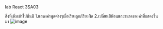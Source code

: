 lab React 3SA03 

สิ่งที่เพิ่มเข้าไปนั้นมี
1.แสดงคำพูดต่างๆเมื่อเรียงถูก/เรียงผิด
2.เปลี่ยนสีฟ้อนและขนาดของคำที่แสดงขึ้นมา
![image](https://user-images.githubusercontent.com/90542707/185447304-01dfcf41-cd65-4115-9c4c-31724c2cae7c.png)
